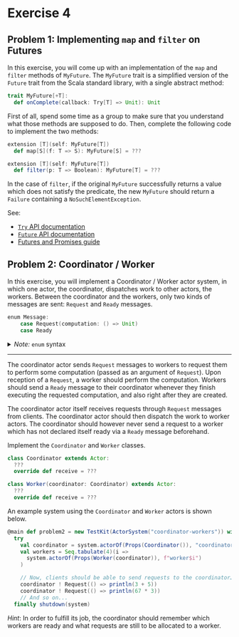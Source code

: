 # Exercise 4
## Problem 1: Implementing `map` and `filter` on Futures

In this exercise, you will come up with an implementation of the `map` and `filter` methods of `MyFuture`. The `MyFuture` trait is a simplified version of the `Future` trait from the Scala standard library, with a single abstract method:

```scala
trait MyFuture[+T]:
  def onComplete(callback: Try[T] => Unit): Unit
```

First of all, spend some time as a group to make sure that you understand what those methods are supposed to do. Then, complete the following code to implement the two methods:

```scala
extension [T](self: MyFuture[T])
  def map[S](f: T => S): MyFuture[S] = ???

extension [T](self: MyFuture[T])
  def filter(p: T => Boolean): MyFuture[T] = ???
```

In the case of `filter`, if the original `MyFuture` successfully returns a value which does not satisfy the predicate, the new `MyFuture` should return a `Failure` containing a `NoSuchElementException`.

See:
- [`Try` API documentation](https://dotty.epfl.ch/api/scala/util/Try.html)
- [`Future` API documentation](https://dotty.epfl.ch/api/scala/concurrent/Future.html)
- [Futures and Promises guide](https://docs.scala-lang.org/overviews/core/futures.html)

## Problem 2: Coordinator / Worker

In this exercise, you will implement a Coordinator / Worker actor system, in which one actor, the coordinator, dispatches work to other actors, the workers. Between the coordinator and the workers, only two kinds of messages are sent: `Request` and `Ready` messages.

```scala
enum Message:
    case Request(computation: () => Unit)
    case Ready
```

<details>
  <summary><em>Note:</em> <code>enum</code> syntax</summary>

Enumerations are the Scala 3 idiomatic syntax to define algebraic data
types (ADTs). The code below is desugared to something equivalent to:

```scala
trait Message
case class Request(computation: () => Unit) extends Message
object Ready extends Message
```

which is the syntax used in the lecture videos.

See:
- [Translation of Enums and ADTs](
    https://docs.scala-lang.org/scala3/reference/enums/desugarEnums.html)
- [Enums slides from CS210](https://gitlab.epfl.ch/lamp/cs210/-/blob/master/slides/progfun1-4-4.pdf)

</details>

---

The coordinator actor sends `Request` messages to workers to request them to perform some computation (passed as an argument of `Request`). Upon reception of a `Request`, a worker should perform the computation. Workers should send a `Ready` message to their coordinator whenever they finish executing the requested computation, and also right after they are created.

The coordinator actor itself receives requests through `Request` messages from clients. The coordinator actor should then dispatch the work to worker actors. The coordinator should however never send a request to a worker which has not declared itself ready via a `Ready` message beforehand.

Implement the `Coordinator` and `Worker` classes.

```scala
class Coordinator extends Actor:
  ???
  override def receive = ???

class Worker(coordinator: Coordinator) extends Actor:
  ???
  override def receive = ???
```

An example system using the `Coordinator` and `Worker` actors is shown below.

```scala
@main def problem2 = new TestKit(ActorSystem("coordinator-workers")) with ImplicitSender:
  try
    val coordinator = system.actorOf(Props(Coordinator()), "coordinator")
    val workers = Seq.tabulate(4)(i =>
      system.actorOf(Props(Worker(coordinator)), f"worker$i")
    )

    // Now, clients should be able to send requests to the coordinator…
    coordinator ! Request(() => println(3 + 5))
    coordinator ! Request(() => println(67 * 3))
    // And so on...
  finally shutdown(system)

```

*Hint*: In order to fulfill its job, the coordinator should remember which workers are ready and what requests are still to be allocated to a worker.
